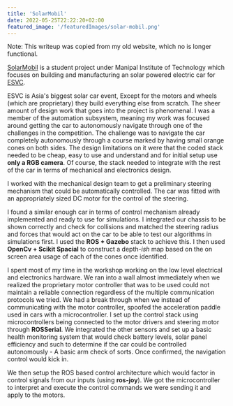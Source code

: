 ```yaml
---
title: 'SolarMobil'
date: 2022-05-25T22:22:20+02:00
featured_image: '/featuredImages/solar-mobil.png'
---
```


Note: This writeup was copied from my old website, which no is longer functional.

[SolarMobil](https://www.solarmobilmanipal./) is a student project under
Manipal Institute of Technology which focuses on building and manufacturing
an solar powered electric car for [ESVC](https://esvc.in/).

ESVC is Asia's biggest solar car event, Except for the motors and wheels (which
are proprietary) they build everything else from scratch.
The sheer amount of design work that goes into the project is phenomenal.
I was a member of the automation subsystem, meaning my work was focused around
getting the car to autonomously navigate through one of the challenges in the
competition.
The challenge was to navigate the car completely autonomously through a course
marked by having small orange cones on both sides.
The design limitations on it were that the coded stack needed to be cheap,
easy to use and understand and for initial setup use **only a RGB camera**.
Of course, the stack needed to integrate with the rest of the car in terms of
mechanical and electronics design.

I worked with the mechanical design team to get a preliminary steering mechanism
that could be automatically controlled.
The car was fitted with an appropriately sized DC motor for the control of the
steering.

I found a similar enough car in terms of control mechanism already implemented
and ready to use for simulations.
I integrated our chassis to be shown correctly and check for collisions and
matched the steering radius and forces that would act on the car to be able to
test our algorithms in simulations first.
I used the **ROS + Gazebo** stack to achieve this.
I then used **OpenCv + Scikit Spacial** to construct a depth-*ish* map based on
the on screen area usage of each of the cones once identified.

I spent most of my time in the workshop working on the low level electrical and
electronics hardware.
We ran into a wall almost immediately when we realized the proprietary motor
controller that was to be used could not maintain a reliable connection
regardless of the multiple communication protocols we tried.
We had a break through when we instead of communicating with the motor
controller, spoofed the acceleration paddle used in cars with a microcontroller.
I set up the control stack using microcontrollers being connected to the motor
drivers and steering motor through **ROSSerial**.
We integrated the other sensors and set up a basic health monitoring system that
would check battery levels, solar panel efficiency and such to determine if the
car could be controlled autonomously - A basic arm check of sorts.
Once confirmed, the navigation control would kick in.

We then setup the ROS based control architecture which would factor in control
signals from our inputs (using **ros-joy**).
We got the microcontroller to interpret and execute the control commands we were
sending it and apply to the motors.
